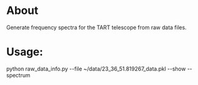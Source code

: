 

# About
Generate frequency spectra for the TART telescope from raw data files.
# Usage:
python raw_data_info.py --file ~/data/23_36_51.819267_data.pkl --show --spectrum
